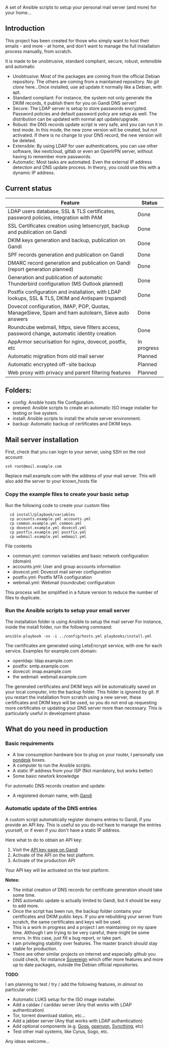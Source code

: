 
A set of Ansible scripts to setup your personal mail server (and more) for your home...

## Introduction
This project has been created for those who simply want to host their emails - and more - at home,
and don't want to manage the full installation process manually, from scratch.

It is made to be unobtrusive, standard compliant, secure, robust, extensible and automatic

- Unobtrusive: Most of the packages are coming from the official Debian repository. The others are coming from a maintained repository. *No git clone* here...Once installed, use ad update it normally like a Debian, with apt.
- Standard compliant: For instance, the system not only generate the DKIM records, it publish them for you on Gandi DNS server!
- Secure: The LDAP server is setup to store passwords encrypted. Password policies and default password policy are setup as well. The distribution can be updated with normal apt update/upgrade.
- Robust: the DNS records update script is very safe, and you can run it in test mode. In this mode, the new zone version will be created, but not activated. If there is no change to your DNS record, the new version will be deleted.
- Extensible: By using LDAP for user authentications, you can use other software, like nextcloud, gitlab or even an OpenVPN server, without having to remember more passwords.
- Automatic: Most tasks are automated. Even the external IP address detection and DNS update process. In theory, you could use this with a dynamic IP address.

## Current status

| Feature                                                                                                          | Status      | 
| ---------------------------------------------------------------------------------------------------------------- | ----------- | 
| LDAP users database, SSL & TLS certificates, password policies, integration with PAM                             | Done        | 
| SSL Certificates creation using letsencrypt, backup and publication on Gandi                                     | Done        | 
| DKIM keys generation and backup, publication on Gandi                                                            | Done        | 
| SPF records generation and publication on Gandi                                                                  | Done        | 
| DMARC record generation and publication on Gandi (report generation planned)                                     | Done        | 
| Generation and publication of automatic Thunderbird configuration (MS Outlook planned)                           | Done        | 
| Postfix configuration and installation, with LDAP lookups, SSL & TLS, DKIM and Antispam (rspamd)                 | Done        | 
| Dovecot configuration, IMAP, POP, Quotas, ManageSieve, Spam and ham autolearn, Sieve auto answers                | Done        | 
| Roundcube webmail, https, sieve filters access, password change, automatic identity creation                     | Done        | 
| AppArmor securisation for nginx, dovecot, postfix, etc                                                           | In progress | 
| Automatic migration from old mail server                                                                         | Planned     | 
| Automatic encrypted off-site backup                                                                              | Planned     | 
| Web proxy with privacy and parent filtering features                                                             | Planned     | 

## Folders:
- config: Ansible hosts file Configuration.
- preseed: Ansible scripts to create an automatic ISO image installer for testing or live system.
- install: Ansible scripts to install the whole server environment.
- backup: Automatic backup of certificates and DKIM keys.

## Mail server installation

First, check that you can login to your server, using SSH on the root account:

`ssh root@mail.example.com`

Replace mail.example.com with the address of your mail server.
This will also add the server to your known_hosts file

### Copy the example files to create your basic setup

Run the following code to create your custom files

```
  cd install/playbook/variables
  cp accounts.example.yml accounts.yml
  cp common.example.yml common.yml
  cp dovecot.example.yml dovecot.yml
  cp postfix.example.yml postfix.yml
  cp webmail.example.yml webmail.yml
```

File contents
- common.yml: common variables and basic network configuration (domain)
- accounts.yml: User and group accounts information
- dovecot.yml: Dovecot mail server configuration
- postfix.yml: Postfix MTA configuration
- webmail.yml: Webmail (roundcube) configuration

This process will be simplified in a future version to reduce the number of files to duplicate.

### Run the Ansible scripts to setup your email server
The installation folder is using Ansible to setup the mail server
For instance, inside the install folder, run the following command:

`ansible-playbook -vv -i ../config/hosts.yml playbooks/install.yml`

The certificates are generated using LetsEncrypt service, with one for each service. Examples for example.com domain:

  - openldap: ldap.example.com
  - postfix: smtp.example.com
  - dovecot: imap.example.com
  - the webmail: webmail.example.com
  
The generated certificates and DKIM keys will be automatically saved on your local computer, into the backup folder. This folder is ignored by git. If you restart the installation from scratch using a new server, these certificates and DKIM keys will be used, so you do not end up requesting more certificates or updating your DNS server more than necessary. This is particularly useful in development phase.

## What do you need in production

### Basic requirements

- A low consumption hardware box to plug on your router, I personally use [pondesk](https://www.pondesk.com/) boxes.
- A computer to run the Ansible scripts.
- A static IP address from your ISP (Not mandatory, but works better)
- Some basic newtork knowledge

For automatic DNS records creation and update:
- A registered domain name, with [Gandi](https://gandi.net/)

### Automatic update of the DNS entries
A custom script automatically register domains entries to Gandi, if you provide an API key.
This is useful so you do not have to manage the entries yourself, or if even if you don't have a static IP address.

Here what to do to obtain an API key:

1. Visit the [API key page on Gandi](https://www.gandi.net/admin/api_key)
2. Activate of the API on the test platform.
3. Activate of the production API

Your API key will be activated on the test platform.

__Notes:__

- The initial creation of DNS records for certificate generation should take some time.
- DNS automatic update is actually limited to Gandi, but it should be easy to add more.
- Once the script has been run, the backup folder contains your certificates and DKIM public keys. If you are rebuilding your server from scratch, the same certificates and keys will be used.
- This is a work in progress and a project I am maintaining on my spare time. Although I am trying to be very careful, there might be some errors. In this case, just fill a bug report, or take part.
- I am privileging stability over features. The master branch should stay stable for production.
- There are other similar projects on internet and especially github you could check, for instance [Sovereign](https://github.com/sovereign/sovereign) which offer more features and more up to date packages, outside the Debian official repositories.

__TODO__:

I am planning to test / try / add the following features, in *almost* no particular order:

- Automatic LUKS setup for the ISO image installer.
- Add a caldav / carddav server (Any that works with LDAP authentication)
- Tor, torrent download station, etc...
- Add a jabber server (Any that works with LDAP authentication)
- Add optional components (e.g. [Gogs](https://gogs.io/), [openvpn](https://openvpn.net/), [Syncthing](https://syncthing.net/), etc)
- Test other mail systems, like Cyrus, Sogo, etc.

Any ideas welcome...
